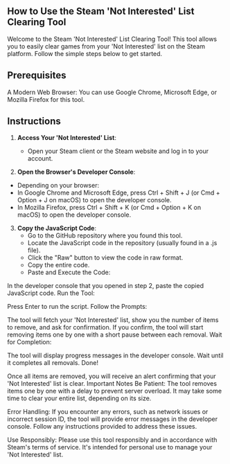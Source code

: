 ## How to Use the Steam 'Not Interested' List Clearing Tool
Welcome to the Steam 'Not Interested' List Clearing Tool! This tool allows you to easily clear games from your 'Not Interested' list on the Steam platform. Follow the simple steps below to get started.

## Prerequisites
A Modern Web Browser: You can use Google Chrome, Microsoft Edge, or Mozilla Firefox for this tool.

## Instructions
1. **Access Your 'Not Interested' List**:
   * Open your Steam client or the Steam website and log in to your account.

2. **Open the Browser's Developer Console**:
 * Depending on your browser:
* In Google Chrome and Microsoft Edge, press Ctrl + Shift + J (or Cmd + Option + J on macOS) to open the developer console.
* In Mozilla Firefox, press Ctrl + Shift + K (or Cmd + Option + K on macOS) to open the developer console.

3. **Copy the JavaScript Code**:
   * Go to the GitHub repository where you found this tool.
   * Locate the JavaScript code in the repository (usually found in a .js file).
   * Click the "Raw" button to view the code in raw format.
   * Copy the entire code.
   * Paste and Execute the Code:

In the developer console that you opened in step 2, paste the copied JavaScript code.
Run the Tool:

Press Enter to run the script.
Follow the Prompts:

The tool will fetch your 'Not Interested' list, show you the number of items to remove, and ask for confirmation.
If you confirm, the tool will start removing items one by one with a short pause between each removal.
Wait for Completion:

The tool will display progress messages in the developer console. Wait until it completes all removals.
Done!

Once all items are removed, you will receive an alert confirming that your 'Not Interested' list is clear.
Important Notes
Be Patient: The tool removes items one by one with a delay to prevent server overload. It may take some time to clear your entire list, depending on its size.

Error Handling: If you encounter any errors, such as network issues or incorrect session ID, the tool will provide error messages in the developer console. Follow any instructions provided to address these issues.

Use Responsibly: Please use this tool responsibly and in accordance with Steam's terms of service. It's intended for personal use to manage your 'Not Interested' list.


